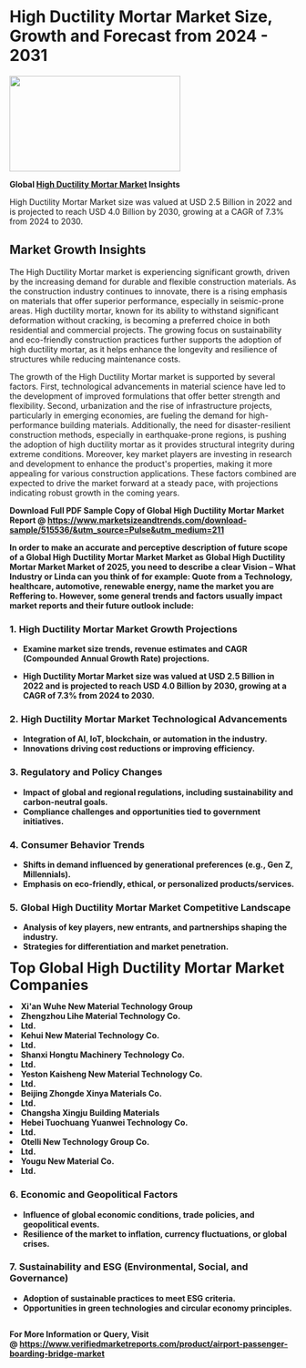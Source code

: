 <H1>High Ductility Mortar Market Size, Growth and Forecast from 2024 - 2031</H1><img class="aligncenter size-medium wp-image-584254" src="https://thirdeyenews.in/wp-content/uploads/2024/09/Global-Market-Research-300x168.jpeg" alt="" width="300" height="168" /><p><strong>Global&nbsp;<a href="https://www.marketsizeandtrends.com/download-sample/515536/&amp;utm_source=Pulse&amp;utm_medium=211">High Ductility Mortar Market</a> Insights</strong></p><p>High Ductility Mortar Market size was valued at USD 2.5 Billion in 2022 and is projected to reach USD 4.0 Billion by 2030, growing at a CAGR of 7.3% from 2024 to 2030.</p><p><h2>Market Growth Insights</h2> <p>The High Ductility Mortar market is experiencing significant growth, driven by the increasing demand for durable and flexible construction materials. As the construction industry continues to innovate, there is a rising emphasis on materials that offer superior performance, especially in seismic-prone areas. High ductility mortar, known for its ability to withstand significant deformation without cracking, is becoming a preferred choice in both residential and commercial projects. The growing focus on sustainability and eco-friendly construction practices further supports the adoption of high ductility mortar, as it helps enhance the longevity and resilience of structures while reducing maintenance costs.</p> <p><strong></strong></p> <p>The growth of the High Ductility Mortar market is supported by several factors. First, technological advancements in material science have led to the development of improved formulations that offer better strength and flexibility. Second, urbanization and the rise of infrastructure projects, particularly in emerging economies, are fueling the demand for high-performance building materials. Additionally, the need for disaster-resilient construction methods, especially in earthquake-prone regions, is pushing the adoption of high ductility mortar as it provides structural integrity during extreme conditions. Moreover, key market players are investing in research and development to enhance the product's properties, making it more appealing for various construction applications. These factors combined are expected to drive the market forward at a steady pace, with projections indicating robust growth in the coming years.</p> <p><strong></p><p><span class=""><strong>Download Full PDF Sample Copy of Global High Ductility Mortar Market Report</strong> @ <a href="https://www.marketsizeandtrends.com/download-sample/515536/&amp;utm_source=Pulse&amp;utm_medium=211" target="_blank">https://www.marketsizeandtrends.com/download-sample/515536/&amp;utm_source=Pulse&amp;utm_medium=211</a></span></p><p>In order to make an accurate and perceptive description of future scope of a Global&nbsp;High Ductility Mortar Market Market as Global&nbsp;High Ductility Mortar Market Market of 2025, you need to describe a clear Vision &ndash; What Industry or Linda can you think of for example: Quote from a Technology, healthcare, automotive, renewable energy, name the market you are Reffering to. However, some general trends and factors usually impact market reports and their future outlook include:</p><h3>1.&nbsp;<strong>High Ductility Mortar Market Growth Projections</strong></h3><ul><li>Examine market size trends, revenue estimates and CAGR (Compounded Annual Growth Rate) projections.</li><li><p>High Ductility Mortar Market size was valued at USD 2.5 Billion in 2022 and is projected to reach USD 4.0 Billion by 2030, growing at a CAGR of 7.3% from 2024 to 2030.</p></li></ul><h3>2.&nbsp;<strong>High Ductility Mortar Market Technological Advancements</strong></h3><ul><li>Integration of AI, IoT, blockchain, or automation in the industry.</li><li>Innovations driving cost reductions or improving efficiency.</li></ul><h3>3.&nbsp;<strong>Regulatory and Policy Changes</strong></h3><ul><li>Impact of global and regional regulations, including sustainability and carbon-neutral goals.</li><li>Compliance challenges and opportunities tied to government initiatives.</li></ul><h3>4.&nbsp;<strong>Consumer Behavior Trends</strong></h3><ul><li>Shifts in demand influenced by generational preferences (e.g., Gen Z, Millennials).</li><li>Emphasis on eco-friendly, ethical, or personalized products/services.</li></ul><h3>5.&nbsp;<strong>Global High Ductility Mortar Market Competitive Landscape</strong></h3><ul><li>Analysis of key players, new entrants, and partnerships shaping the industry.</li><li>Strategies for differentiation and market penetration.</li></ul><p data-pm-slice="1 1 []"><span style="color: inherit; font-family: inherit; font-size: 25px;">Top Global High Ductility Mortar Market Companies</span></p><div class="" data-test-id=""><p><li>Xi'an Wuhe New Material Technology Group</li><li> Zhengzhou Lihe Material Technology Co.</li><li> Ltd.</li><li> Kehui New Material Technology Co.</li><li> Ltd.</li><li> Shanxi Hongtu Machinery Technology Co.</li><li> Ltd.</li><li> Yeston Kaisheng New Material Technology Co.</li><li> Ltd.</li><li> Beijing Zhongde Xinya Materials Co.</li><li> Ltd.</li><li> Changsha Xingju Building Materials</li><li> Hebei Tuochuang Yuanwei Technology Co.</li><li> Ltd.</li><li> Otelli New Technology Group Co.</li><li> Ltd.</li><li> Yougu New Material Co.</li><li> Ltd.</li></p></div><h3>6.&nbsp;<strong>Economic and Geopolitical Factors</strong></h3><ul><li>Influence of global economic conditions, trade policies, and geopolitical events.</li><li>Resilience of the market to inflation, currency fluctuations, or global crises.</li></ul><h3>7.&nbsp;<strong>Sustainability and ESG (Environmental, Social, and Governance)</strong></h3><ul><li>Adoption of sustainable practices to meet ESG criteria.</li><li>Opportunities in green technologies and circular economy principles.</li></ul><h2><strong style="font-size: 14px;">For More Information or Query, Visit @&nbsp;</strong><a style="background-color: #ffffff; font-size: 14px;" href="https://www.marketsizeandtrends.com/report/high-ductility-mortar-market/" target="_blank">https://www.verifiedmarketreports.com/product/airport-passenger-boarding-bridge-market</a></h2>

